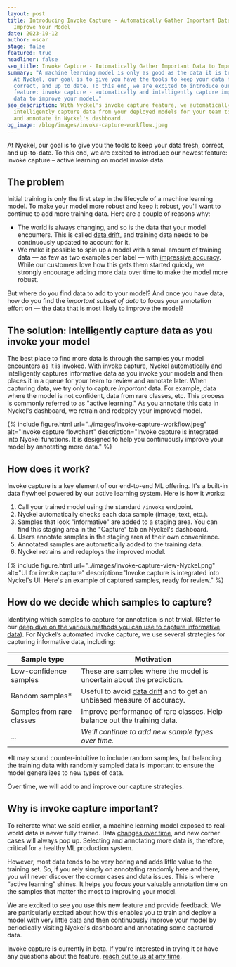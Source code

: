 ```yaml
---
layout: post
title: Introducing Invoke Capture - Automatically Gather Important Data to
  Improve Your Model
date: 2023-10-12
author: oscar
stage: false
featured: true
headliner: false
seo_title: Invoke Capture - Automatically Gather Important Data to Improve Your Model
summary: "A machine learning model is only as good as the data it is trained on.
  At Nyckel, our goal is to give you have the tools to keep your data fresh,
  correct, and up to date. To this end, we are excited to introduce our newest
  feature: invoke capture - automatically and intelligently capture important
  data to improve your model."
seo_description: With Nyckel's invoke capture feature, we automatically and
  intelligently capture data from your deployed models for your team to review
  and annotate in Nyckel's dashboard.
og_image: /blog/images/invoke-capture-workflow.jpeg
---
```

At Nyckel, our goal is to give you the tools to keep your data fresh, correct, and up-to-date. To this end, we are excited to introduce our newest feature: invoke capture – active learning on model invoke data.

## The problem
Initial training is only the first step in the lifecycle of a machine learning model. To make your model more robust and keep it robust, you'll want to continue to add more training data. Here are a couple of reasons why: 
* The world is always changing, and so is the data that your model encounters. This is called [data drift](https://www.nyckel.com/blog/what-is-class-balance-drift-and-why-does-it-matter-for-content-moderation/), and training data needs to be continuously updated to account for it. 
* We make it possible to spin up a model with a small amount of training data — as few as two examples per label — with [impressive accuracy](https://www.nyckel.com/blog/image-classification-benchmark-google-vs-aws-vs-hugging-face-vs-nyckel/#ablation). While our customers love how this gets them started quickly, we strongly encourage adding more data over time to make the model more robust.

But where do you find data to add to your model? And once you have data, how do you find the *important subset of data* to focus your annotation effort on — the data that is most likely to improve the model?

## The solution: Intelligently capture data as you invoke your model 

The best place to find more data is through the samples your model encounters as it is invoked. With invoke capture, Nyckel automatically and intelligently captures informative data as you invoke your models and then places it in a queue for your team to review and annotate later. When capturing data, we try only to capture *important* data. For example, data where the model is not confident, data from rare classes, etc. This process is commonly referred to as "active learning." As you annotate this data in Nyckel's dashboard, we retrain and redeploy your improved model. 

{% include figure.html url="../images/invoke-capture-workflow.jpeg" alt="Invoke capture flowchart" description="Invoke capture is integrated into Nyckel functions. It is designed to help you continuously improve your model by annotating more data." %}

## How does it work?

Invoke capture is a key element of our end-to-end ML offering. It's a built-in data flywheel powered by our active learning system. Here is how it works:

1. Call your trained model using the standard `/invoke` endpoint.
2. Nyckel automatically checks each data sample (image, text, etc.).
3. Samples that look "informative" are added to a staging area. You can find this staging area in the "Capture" tab on Nyckel's dashboard.
4. Users annotate samples in the staging area at their own convenience. 
5. Annotated samples are automatically added to the training data.
6. Nyckel retrains and redeploys the improved model.

{% include figure.html url="../images/invoke-capture-view-Nyckel.png" alt="UI for invoke capture" description="Invoke capture is integrated into Nyckel's UI. Here's an example of captured samples, ready for review." %}

## How do we decide which samples to capture?

Identifying which samples to capture for annotation is not trivial. (Refer to our [deep dive on the various methods you can use to capture informative data](https://www.nyckel.com/blog/9-ways-to-use-a-data-engine-to-improve-your-ml-model/)). For Nyckel’s automated invoke capture, we use several strategies for capturing informative data, including:

| **Sample type**           | **Motivation**                                                           |
|---------------------------|--------------------------------------------------------------------------|
| Low-confidence samples    | These are samples where the model is uncertain about the prediction.     |
| Random samples*             | Useful to avoid [data drift](https://www.nyckel.com/blog/what-is-class-balance-drift-and-why-does-it-matter-for-content-moderation/) and to get an unbiased measure of accuracy.  |
| Samples from rare classes | Improve performance of rare classes. Help balance out the training data. |
| ...                       | _We'll continue to add new sample types over time._                      |

*It may sound counter-intuitive to include random samples, but balancing the training data with randomly sampled data is important to ensure the model generalizes to new types of data. 

Over time, we will add to and improve our capture strategies.

## Why is invoke capture important?

To reiterate what we said earlier, a machine learning model exposed to real-world data is never fully trained. Data [changes over time](https://www.nyckel.com/blog/what-is-class-balance-drift-and-why-does-it-matter-for-content-moderation/), and new corner cases will always pop up. Selecting and annotating more data is, therefore, critical for a healthy ML production system.

However, most data tends to be very boring and adds little value to the training set. So, if you rely simply on annotating randomly here and there, you will never discover the corner cases and data issues. This is where “active learning” shines. It helps you focus your valuable annotation time on the samples that matter the most to improving your model.

We are excited to see you use this new feature and provide feedback. We are particularly excited about how this enables you to train and deploy a model with very little data and then continuously improve your model by periodically visiting Nyckel's dashboard and annotating some captured data.

Invoke capture is currently in beta. If you're interested in trying it or have any questions about the feature, [reach out to us at any time](mailto:feedback@nyckel.com).